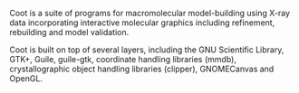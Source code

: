 Coot is a suite of programs for macromolecular model-building using X-ray data incorporating interactive molecular graphics including refinement, rebuilding and model validation.

Coot is built on top of several layers, including the GNU Scientific Library, GTK+, Guile, guile-gtk, coordinate handling libraries (mmdb), crystallographic object handling libraries (clipper), GNOMECanvas and OpenGL.